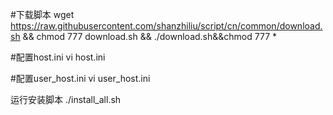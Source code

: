 

#下载脚本
wget https://raw.githubusercontent.com/shanzhiliu/script/cn/common/download.sh && chmod 777 download.sh && ./download.sh&&chmod 777 *


#配置host.ini
vi host.ini


#配置user_host.ini
vi user_host.ini

运行安装脚本
./install_all.sh